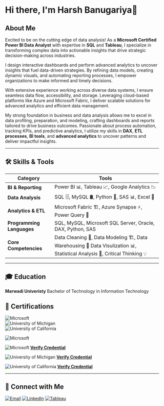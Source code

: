 # Hi there, I'm **Harsh Banugariya**👋 

## **About Me**  
Excited to be on the cutting edge of data analysis! As a **Microsoft Certified Power BI Data Analyst** with expertise in **SQL** and **Tableau**, I specialize in transforming complex data into actionable insights that drive strategic decision-making across industries.  

I design interactive dashboards and perform advanced analytics to uncover insights that fuel data-driven strategies. By refining data models, creating dynamic visuals, and automating reporting processes, I empower organizations to make informed and timely decisions.  

With extensive experience working across diverse data systems, I ensure seamless data flow, accessibility, and storage. Leveraging cloud-based platforms like Azure and Microsoft Fabric, I deliver scalable solutions for advanced analytics and efficient data management.  

My strong foundation in business and data analysis allows me to excel in data profiling, preparation, and modeling, crafting dashboards and reports tailored to drive business outcomes. Passionate about process automation, tracking KPIs, and predictive analytics, I utilize my skills in **DAX**, **ETL processes**, **BI tools**, and **advanced analytics** to uncover patterns and deliver impactful insights.  

---

## 🛠️ Skills & Tools
| **Category**              | **Tools**                                                                 |
|---------------------------|--------------------------------------------------------------------------|  
| **BI & Reporting**        | Power BI 📊, Tableau 📈, Google Analytics 📉                     |  
| **Data Analysis**         | SQL 🗄️, MySQL 🛢️, Python 🐍, SAS 📊, Excel 📑                       |  
| **Analytics & ETL**       | Microsoft Fabric 🏗️, Azure Synapse ⚡, Power Query 🔄                       |  
| **Programming Languages** | SQL, MySQL, Microsoft SQL Server, Oracle, DAX, Python, SAS                                                  |  
| **Core Competencies**     | Data Cleaning 🧹, Data Modeling 🏗️, Data Warehousing 🏬 Data Visulization 📊,  Statistical Analysis 📐, Critical Thinking 💡 |  

---

## 🎓 **Education**  
**Marwadi Univeristy**
Bachelor of Technology in Information Technology

## 🏅 **Certifications**  
![Microsoft](https://img.shields.io/badge/Microsoft-Power_BI_Data_Analyst-blue?style=flat&logo=microsoft&logoColor=white)  
![University of Michigan](https://img.shields.io/badge/University_of_Michigan-SQL_for_Data_Science-blue?style=flat&logo=google-scholar&logoColor=white)  
![University of California](https://img.shields.io/badge/University_of_California-Data_Visualization_with_Tableau-orange?style=flat&logo=tableau&logoColor=white)  

![Microsoft](https://img.shields.io/badge/Microsoft-Power_BI_Data_Analyst-blue?style=flat&logo=microsoft&logoColor=white)  

![Microsoft](https://img.shields.io/badge/Microsoft-Fabric_Analytics_Engineer_Associate-blue?style=flat&logo=microsoft&logoColor=white)  **[Verify Credential](file:///C:/Users/hbanu/Downloads/Credentials%20-%20harshbanugariya-9488%20_%20Microsoft%20Learn.pdf)**  

![University of Michigan](https://img.shields.io/badge/University_of_Michigan-SQL_for_Data_Science-blue?style=flat&logo=google-scholar&logoColor=white)  **[Verify Credential](https://coursera.org/verify/3QVLQJJP0TE2)**  

![University of California](https://img.shields.io/badge/University_of_California-Data_Visualization_with_Tableau-orange?style=flat&logo=tableau&logoColor=white)  **[Verify Credential](https://coursera.org/verify/EUD6IUPYSW20)**  

---

## 🔗 **Connect with Me**  
[![Email](https://img.shields.io/badge/-Email-D14836?style=flat&logo=gmail&logoColor=white)](mailto:hbanugariya@gmail.com)  [![LinkedIn](https://img.shields.io/badge/-LinkedIn-blue?style=flat&logo=linkedin&logoColor=white)](https://www.linkedin.com/in/harshbanugariya/)  [![Tableau](https://img.shields.io/badge/-Tableau-orange?style=flat&logo=tableau&logoColor=white)](https://public.tableau.com/app/profile/harsh.banugariya/vizzes)  
